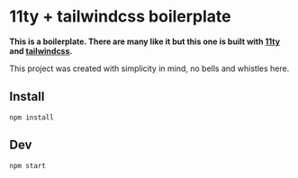 # 11ty + tailwindcss boilerplate

**This is a boilerplate. There are many like it but this one is built with [11ty](https://www.11ty.dev/) and [tailwindcss](https://tailwindcss.com/).**

This project was created with simplicity in mind, no bells and whistles here.

## Install

`npm install`

## Dev

`npm start`
